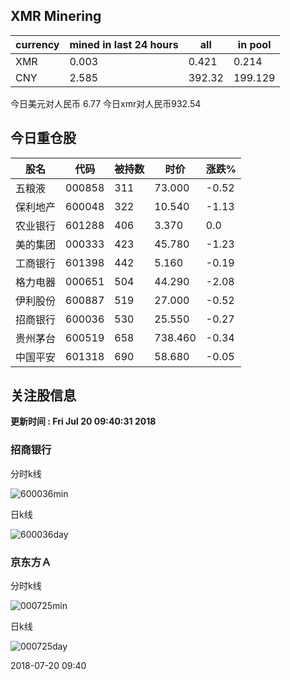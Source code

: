 ## XMR Minering

|currency|mined in last 24 hours|all|in pool|
|---|---|---|---|
|XMR|0.003|0.421|0.214|
|CNY|2.585|392.32|199.129|

今日美元对人民币 6.77	今日xmr对人民币932.54


## 今日重仓股 

|股名|代码|被持数|时价|涨跌%|
|---|---|---|---|---|
|五粮液|000858|311|73.000|-0.52|
|保利地产|600048|322|10.540|-1.13|
|农业银行|601288|406|3.370|0.0|
|美的集团|000333|423|45.780|-1.23|
|工商银行|601398|442|5.160|-0.19|
|格力电器|000651|504|44.290|-2.08|
|伊利股份|600887|519|27.000|-0.52|
|招商银行|600036|530|25.550|-0.27|
|贵州茅台|600519|658|738.460|-0.34|
|中国平安|601318|690|58.680|-0.05|

## 关注股信息
**更新时间 : Fri Jul 20 09:40:31 2018**
### 招商银行 
分时k线

![600036min](http://image.sinajs.cn/newchart/min/n/sh600036.gif)

日k线

![600036day](http://image.sinajs.cn/newchart/daily/n/sh600036.gif)

### 京东方Ａ 
分时k线

![000725min](http://image.sinajs.cn/newchart/min/n/sz000725.gif)

日k线

![000725day](http://image.sinajs.cn/newchart/daily/n/sz000725.gif)

2018-07-20 09:40